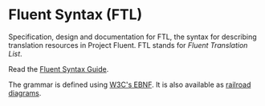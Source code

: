 # Fluent Syntax (FTL)

Specification, design and documentation for FTL, the syntax for describing
translation resources in Project Fluent.  FTL stands for *Fluent Translation
List*.

Read the [Fluent Syntax Guide][].

The grammar is defined using [W3C's EBNF][]. It is also available as [railroad
diagrams][].

[Fluent Syntax Guide]: http://projectfluent.org/fluent/guide
[W3C's EBNF]: https://www.w3.org/TR/REC-xml/#sec-notation
[railroad diagrams]: http://projectfluent.org/fluent/spec/diagram.xhtml
